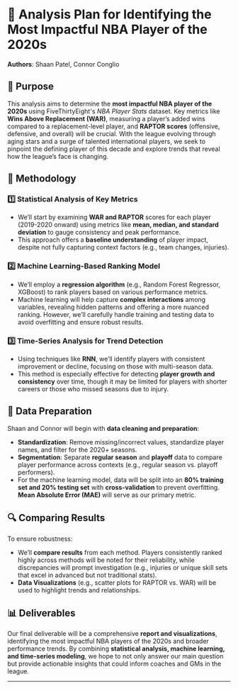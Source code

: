 # 🏀 Analysis Plan for Identifying the Most Impactful NBA Player of the 2020s

**Authors**: Shaan Patel, Connor Conglio

## 📌 Purpose

This analysis aims to determine the **most impactful NBA player of the 2020s** using FiveThirtyEight's *NBA Player Stats* dataset. Key metrics like **Wins Above Replacement (WAR)**, measuring a player’s added wins compared to a replacement-level player, and **RAPTOR scores** (offensive, defensive, and overall) will be crucial. With the league evolving through aging stars and a surge of talented international players, we seek to pinpoint the defining player of this decade and explore trends that reveal how the league’s face is changing.

## 🧩 Methodology

### 1️⃣ **Statistical Analysis of Key Metrics**
   - We’ll start by examining **WAR and RAPTOR** scores for each player (2019-2020 onward) using metrics like **mean, median, and standard deviation** to gauge consistency and peak performance.
   - This approach offers a **baseline understanding** of player impact, despite not fully capturing context factors (e.g., team changes, injuries).

### 2️⃣ **Machine Learning-Based Ranking Model**
   - We’ll employ a **regression algorithm** (e.g., Random Forest Regressor, XGBoost) to rank players based on various performance metrics.
   - Machine learning will help capture **complex interactions** among variables, revealing hidden patterns and offering a more nuanced ranking. However, we’ll carefully handle training and testing data to avoid overfitting and ensure robust results.

### 3️⃣ **Time-Series Analysis for Trend Detection**
   - Using techniques like **RNN**, we’ll identify players with consistent improvement or decline, focusing on those with multi-season data.
   - This method is especially effective for detecting **player growth and consistency** over time, though it may be limited for players with shorter careers or those who missed seasons due to injury.

## 🔧 **Data Preparation**

Shaan and Connor will begin with **data cleaning and preparation**:
- **Standardization**: Remove missing/incorrect values, standardize player names, and filter for the 2020+ seasons.
- **Segmentation**: Separate **regular season** and **playoff** data to compare player performance across contexts (e.g., regular season vs. playoff performers).
- For the machine learning model, data will be split into an **80% training set and 20% testing set** with **cross-validation** to prevent overfitting. **Mean Absolute Error (MAE)** will serve as our primary metric.

## 🔍 **Comparing Results**

To ensure robustness:
- We’ll **compare results** from each method. Players consistently ranked highly across methods will be noted for their reliability, while discrepancies will prompt investigation (e.g., injuries or unique skill sets that excel in advanced but not traditional stats).
- **Data Visualizations** (e.g., scatter plots for RAPTOR vs. WAR) will be used to highlight trends and relationships.

## 📊 **Deliverables**

Our final deliverable will be a comprehensive **report and visualizations**, identifying the most impactful NBA players of the 2020s and broader performance trends. By combining **statistical analysis, machine learning, and time-series modeling**, we hope to not only answer our main question but provide actionable insights that could inform coaches and GMs in the league.

---

